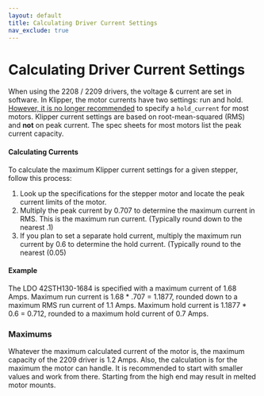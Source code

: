 ```yaml
---
layout: default
title: Calculating Driver Current Settings
nav_exclude: true
---
```


# Calculating Driver Current Settings

When using the 2208 / 2209 drivers, the voltage & current are set in software.  In Klipper, the motor currents have two settings: run and hold.  [However, it is no longer recommended][klipperTMCUpdate] to specify a `hold_current` for most motors. Klipper current settings are based on root-mean-squared (RMS) and **not** on peak current.  The spec sheets for most motors list the peak current capacity.

[klipperTMCUpdate]: https://www.klipper3d.org/TMC_Drivers.html#prefer-to-not-specify-a-hold_current

#### Calculating Currents

To calculate the maximum Klipper current settings for a given stepper, follow this process:

1. Look up the specifications for the stepper motor and locate the peak current limits of the motor.
2. Multiply the peak current by 0.707 to determine the maximum current in RMS.  This is the maximum run current. (Typically round down to the nearest .1)
3. If you plan to set a separate hold current, multiply the maximum run current by 0.6 to determine the hold current.  (Typically round to the nearest (0.05)

#### Example

The LDO 42STH130-1684 is specified with a maximum current of 1.68 Amps.  Maximum run current is 1.68 * .707 = 1.1877, rounded down to a maximum RMS run current of 1.1 Amps.  Maximum hold current is 1.1877 * 0.6 = 0.712, rounded to a maximum hold current of 0.7 Amps. 

### Maximums

Whatever the maximum calculated current of the motor is, the maximum capacity of the 2209 driver is 1.2 Amps.  Also, the calculation is for the maximum the motor can handle.  It is recommended to start with smaller values and work from there. Starting from the high end may result in melted motor mounts.

